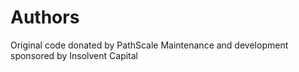 # Authors
Original code donated by PathScale
Maintenance and development sponsored by Insolvent Capital